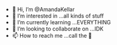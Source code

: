 - 👋 Hi, I’m @AmandaKellar
- 👀 I’m interested in ...all kinds of stuff
- 🌱 I’m currently learning ...EVERYTHING 
- 💞️ I’m looking to collaborate on ...IDK
- 📫 How to reach me ...call the 🌈 

<!---
AmandaKellar/AmandaKellar is a ✨ special ✨ repository because its `README.md` (this file) appears on your GitHub profile.
You can click the Preview link to take a look at your changes.
--->

